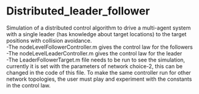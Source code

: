 # Distributed_leader_follower
Simulation of a distributed control algorithm to drive a multi-agent system with a single leader (has knowledge about target locations) to the target positions with collision avoidance.  
-The nodeLevelFollowerController.m gives the control law for the followers    
-The nodeLevelLeaderController.m gives the control law for the leader    
-The LeaderFollowerTarget.m file needs to be run to see the simulation, currently it is set with the parameters of network choice-2, this can be changed in the code of this file. To make the same controller run for other network topologies, the user must play and experiment with the constants in the control law.    
